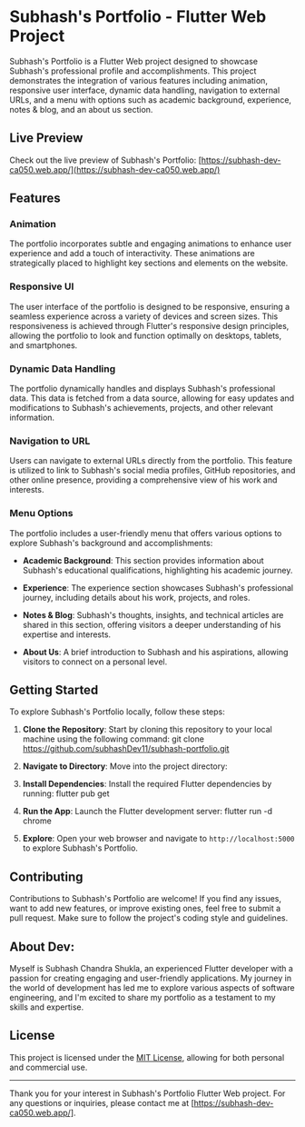 # Subhash's Portfolio - Flutter Web Project

Subhash's Portfolio is a Flutter Web project designed to showcase Subhash's professional profile and accomplishments. This project demonstrates the integration of various features including animation, responsive user interface, dynamic data handling, navigation to external URLs, and a menu with options such as academic background, experience, notes & blog, and an about us section.

## Live Preview

Check out the live preview of Subhash's Portfolio: [https://subhash-dev-ca050.web.app/](https://subhash-dev-ca050.web.app/)

## Features

### Animation
The portfolio incorporates subtle and engaging animations to enhance user experience and add a touch of interactivity. These animations are strategically placed to highlight key sections and elements on the website.

### Responsive UI
The user interface of the portfolio is designed to be responsive, ensuring a seamless experience across a variety of devices and screen sizes. This responsiveness is achieved through Flutter's responsive design principles, allowing the portfolio to look and function optimally on desktops, tablets, and smartphones.

### Dynamic Data Handling
The portfolio dynamically handles and displays Subhash's professional data. This data is fetched from a data source, allowing for easy updates and modifications to Subhash's achievements, projects, and other relevant information.

### Navigation to URL
Users can navigate to external URLs directly from the portfolio. This feature is utilized to link to Subhash's social media profiles, GitHub repositories, and other online presence, providing a comprehensive view of his work and interests.

### Menu Options
The portfolio includes a user-friendly menu that offers various options to explore Subhash's background and accomplishments:

- **Academic Background**: This section provides information about Subhash's educational qualifications, highlighting his academic journey.
  
- **Experience**: The experience section showcases Subhash's professional journey, including details about his work, projects, and roles.

- **Notes & Blog**: Subhash's thoughts, insights, and technical articles are shared in this section, offering visitors a deeper understanding of his expertise and interests.

- **About Us**: A brief introduction to Subhash and his aspirations, allowing visitors to connect on a personal level.

## Getting Started

To explore Subhash's Portfolio locally, follow these steps:

1. **Clone the Repository**: Start by cloning this repository to your local machine using the following command:
    git clone https://github.com/subhashDev11/subhash-portfolio.git

2. **Navigate to Directory**: Move into the project directory:

3. **Install Dependencies**: Install the required Flutter dependencies by running: flutter pub get

4. **Run the App**: Launch the Flutter development server: flutter run -d chrome

5. **Explore**: Open your web browser and navigate to `http://localhost:5000` to explore Subhash's Portfolio.

## Contributing

Contributions to Subhash's Portfolio are welcome! If you find any issues, want to add new features, or improve existing ones, feel free to submit a pull request. Make sure to follow the project's coding style and guidelines.

## About Dev:
Myself is Subhash Chandra Shukla, an experienced Flutter developer with a passion for creating engaging and user-friendly applications. My journey in the world of development has led me to explore various aspects of software engineering, and I'm excited to share my portfolio as a testament to my skills and expertise.

## License

This project is licensed under the [MIT License](LICENSE), allowing for both personal and commercial use.

---

Thank you for your interest in Subhash's Portfolio Flutter Web project. For any questions or inquiries, please contact me at [https://subhash-dev-ca050.web.app/].

 

